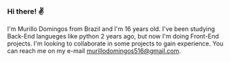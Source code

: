 ### Hi there! ✌

I'm Murillo Domingos from Brazil and I'm 16 years old. I've been studying Back-End langueges like python 2 years ago, but now I'm doing Front-End projects. I'm looking to collaborate in some projects to gain experience. You can reach me on my e-mail murillodomingos516@gmail.com.

